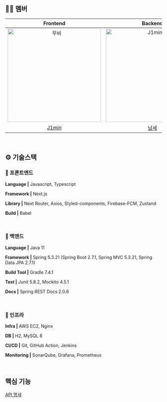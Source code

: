 ## 🙌🏻 멤버

|                                         Frontend                                         |                                          Backend                                           |
| :--------------------------------------------------------------------------------------: | :----------------------------------------------------------------------------------------: 
| <img src="https://avatars.githubusercontent.com/u/80014454?s=800&u=697229e95f7d992ec544f660b009decf907ac4d6&v=4" width=300px alt="무비"/> | <img src="https://avatars.githubusercontent.com/u/80371249?v=4" width=300px alt="J1min"/> | 
|                            [J1min](https://github.com/j1min)                             |                    [남세](https://github.com/nswon)                |

<br/>

## ⚙️ 기술스택

### 🧷 프론트엔드

**Language |** Javascript, Typescript

**Framework |** Next.js

**Library |** Next Router, Axios, Styled-components, Firebase-FCM, Zustand

**Build |** Babel


<br/>

### 🧷 백엔드

**Language |** Java 11

**Framework |** Spring 5.3.21 (Spring Boot 2.7.1, Spring MVC 5.3.21, Spring Data JPA 2.7.1)

**Build Tool |** Gradle 7.4.1

**Test |** Junit 5.8.2, Mockito 4.5.1

**Docs |** Spring REST Docs 2.0.6


<br/>

### 🧷 인프라

**Infra |** AWS EC2, Nginx

**DB |** H2, MySQL 8

**CI/CD |** Git, GitHub Action, Jenkins

**Monitoring |** SonarQube, Grafana, Prometheus
  

<br/>

## 핵심 기능

[API 명세](https://documenter.getpostman.com/view/18173897/2s8YmLwizb)
